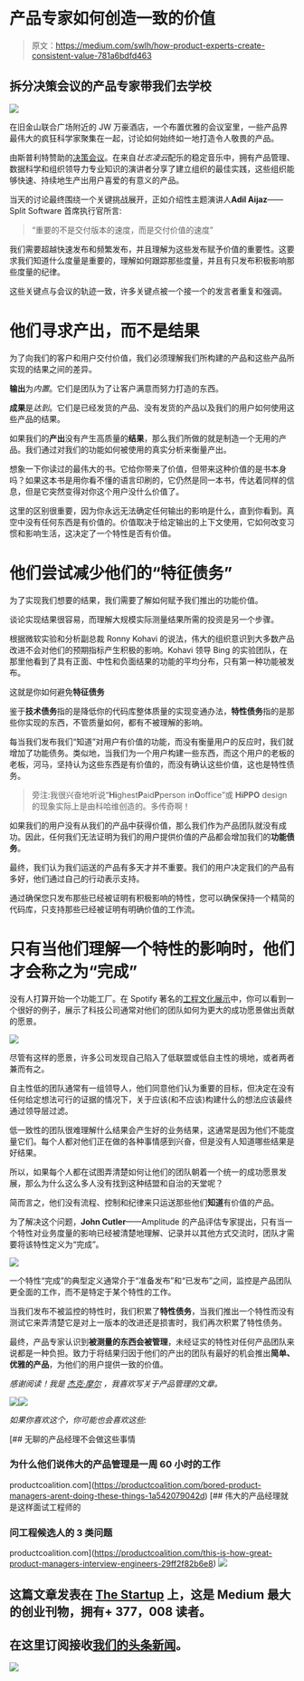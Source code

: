 # 产品专家如何创造一致的价值

> 原文：<https://medium.com/swlh/how-product-experts-create-consistent-value-781a6bdfd463>

## 拆分决策会议的产品专家带我们去学校

![](img/ad4df10f6cad8c88d6c26098469992b0.png)

在旧金山联合广场附近的 JW 万豪酒店，一个布置优雅的会议室里，一些产品界最伟大的疯狂科学家聚集在一起，讨论如何始终如一地打造令人敬畏的产品。

由斯普利特赞助的[决策会议](https://www.decisionsconf.com/)。在来自*壮志凌云*配乐的稳定音乐中，拥有产品管理、数据科学和组织领导力专业知识的演讲者分享了建立组织的最佳实践，这些组织能够快速、持续地生产出用户喜爱的有意义的产品。

当天的讨论最终围绕一个关键挑战展开，正如介绍性主题演讲人**Adil Aijaz**——Split Software 首席执行官所言:

> “重要的不是交付版本的速度，而是交付价值的速度”

我们需要超越快速发布和频繁发布，并且理解为这些发布赋予价值的重要性。这要求我们知道什么度量是重要的，理解如何跟踪那些度量，并且有只发布积极影响那些度量的纪律。

这些关键点与会议的轨迹一致，许多关键点被一个接一个的发言者重复和强调。

# 他们寻求产出，而不是结果

为了向我们的客户和用户交付价值，我们必须理解我们所构建的产品和这些产品所实现的结果之间的差异。

**输出**为*内置*。它们是团队为了让客户满意而努力打造的东西。

**成果**是*达到*。它们是已经发货的产品、没有发货的产品以及我们的用户如何使用这些产品的结果。

如果我们的**产出**没有产生高质量的**结果**，那么我们所做的就是制造一个无用的产品。我们通过对我们的功能如何被使用的真实分析来衡量产出。

想象一下你读过的最伟大的书。它给你带来了价值，但带来这种价值的是书本身吗？如果这本书是用你看不懂的语言印刷的，它仍然是同一本书，传达着同样的信息，但是它突然变得对你这个用户没什么价值了。

这里的区别很重要，因为你永远无法确定任何输出的影响是什么，直到你看到。真空中没有任何东西是有价值的。价值取决于给定输出的上下文使用，它如何改变习惯和影响生活，这决定了一个特性是否有价值。

# 他们尝试减少他们的“特征债务”

为了实现我们想要的结果，我们需要了解如何赋予我们推出的功能价值。

谈论实现结果很容易，而理解大规模实际测量结果所需的投资是另一个步骤。

根据微软实验和分析副总裁 Ronny Kohavi 的说法，伟大的组织意识到大多数产品改进不会对他们的预期指标产生积极的影响。Kohavi 领导 Bing 的实验团队，在那里他看到了具有正面、中性和负面结果的功能的平均分布，只有第一种功能被发布。

这就是你如何避免**特征债务**

鉴于**技术债务**指的是降低你的代码库整体质量的实现变通办法，**特性债务**指的是那些你实现的东西，不管质量如何，都有不被理解的影响。

每当我们发布我们“知道”对用户有价值的功能，而没有衡量用户的反应时，我们就增加了功能债务。类似地，当我们为一个用户构建一些东西，而这个用户的老板的老板，河马，坚持认为这些东西是有价值的，而没有确认这些价值，这也是特性债务。

> 旁注:我很兴奋地听说“**Hi**ghest**P**aid**P**person in**O**office”或 **HiPPO** design 的现象实际上是由科哈维创造的。多传奇啊！

如果我们的用户没有从我们的产品中获得价值，那么我们作为产品团队就没有成功。因此，任何我们无法证明为我们的用户提供价值的产品都会增加我们的**功能债务**。

最终，我们认为我们运送的产品有多天才并不重要。我们的用户决定我们的产品有多好，他们通过自己的行动表示支持。

通过确保您只发布那些已经被证明有积极影响的特性，您可以确保保持一个精简的代码库，只支持那些已经被证明有明确价值的工作流。

# 只有当他们理解一个特性的影响时，他们才会称之为“完成”

没有人打算开始一个功能工厂。在 Spotify 著名的[工程文化展示](https://labs.spotify.com/2014/03/27/spotify-engineering-culture-part-1/)中，你可以看到一个很好的例子，展示了科技公司通常对他们的团队如何为更大的成功愿景做出贡献的愿景。

![](img/cfd092acef41c4646ed85fee3270fbfd.png)

尽管有这样的愿景，许多公司发现自己陷入了低联盟或低自主性的境地，或者两者兼而有之。

自主性低的团队通常有一组领导人，他们同意他们认为重要的目标，但决定在没有任何给定想法可行的证据的情况下，关于应该(和不应该)构建什么的想法应该最终通过领导层过滤。

低一致性的团队很难理解什么结果会产生好的业务结果，这通常是因为他们不能度量它们。每个人都对他们正在做的各种事情感到兴奋，但是没有人知道哪些结果是好结果。

所以，如果每个人都在试图弄清楚如何让他们的团队朝着一个统一的成功愿景发展，那么为什么这么多人没有找到这种结盟和自治的天堂呢？

简而言之，他们没有流程、控制和纪律来只运送那些他们**知道**有价值的产品。

为了解决这个问题，**John Cutler**——Amplitude 的产品评估专家提出，只有当一个特性对业务度量的影响已经被清楚地理解、记录并以其他方式交流时，团队才需要将该特性定义为“完成”。

![](img/064010866bb06101672c86bc380a66c6.png)

一个特性“完成”的典型定义通常介于“准备发布”和“已发布”之间，监控是产品团队更全面的工作，而不是特定于某个特性的工作。

当我们发布不被监控的特性时，我们积累了**特性债务**，当我们推出一个特性而没有测试它来弄清楚它是对上一版本的改进还是损害时，我们再次积累了特性债务。

最终，产品专家认识到**被测量的东西会被管理**，未经证实的特性对任何产品团队来说都是一种负担。致力于将结果归因于他们的产出的团队有最好的机会推出**简单、优雅的产品**，为他们的用户提供一致的价值。

*感谢阅读！我是* [*杰克·摩尔*](https://medium.com/u/266c1c6aac8?source=post_page-----781a6bdfd463--------------------------------) *，我喜欢写关于产品管理的文章。*

[![](img/b8a1dc94b7f941e665952fbee3d4cccc.png)](https://www.linkedin.com/in/jack-moore-61888064/)[![](img/435f897374a1ccb380fce7c79339325f.png)](https://twitter.com/jacknotjohn)

*如果你喜欢这个，你可能也会喜欢这些:*

[](https://productcoalition.com/bored-product-managers-arent-doing-these-things-1a542079042d) [## 无聊的产品经理不会做这些事情

### 为什么他们说伟大的产品管理是一周 60 小时的工作

productcoalition.com](https://productcoalition.com/bored-product-managers-arent-doing-these-things-1a542079042d) [](https://productcoalition.com/this-is-how-great-product-managers-interview-engineers-29ff2f82b6e8) [## 伟大的产品经理就是这样面试工程师的

### 问工程候选人的 3 类问题

productcoalition.com](https://productcoalition.com/this-is-how-great-product-managers-interview-engineers-29ff2f82b6e8) [![](img/308a8d84fb9b2fab43d66c117fcc4bb4.png)](https://medium.com/swlh)

## 这篇文章发表在 [The Startup](https://medium.com/swlh) 上，这是 Medium 最大的创业刊物，拥有+ 377，008 读者。

## 在这里订阅接收[我们的头条新闻](http://growthsupply.com/the-startup-newsletter/)。

[![](img/b0164736ea17a63403e660de5dedf91a.png)](https://medium.com/swlh)